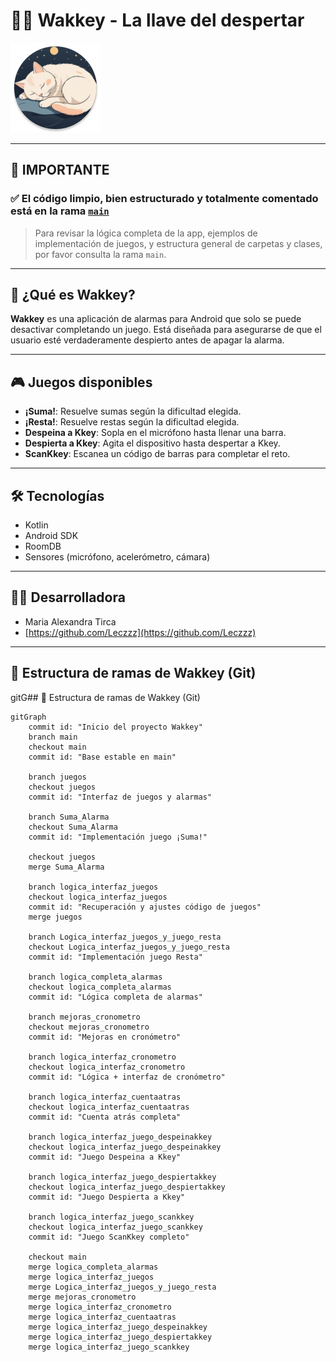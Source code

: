 # 🛌⏰ Wakkey - La llave del despertar

![Wakkey Logo](img.png)

---

## 🚨 IMPORTANTE

### ✅ **El código limpio, bien estructurado y totalmente comentado está en la rama [`main`](https://github.com/Leczzz/TFG_Wakkey)**

> Para revisar la lógica completa de la app, ejemplos de implementación de juegos, y estructura general de carpetas y clases, por favor consulta la rama `main`.

---

## 📱 ¿Qué es Wakkey?

**Wakkey** es una aplicación de alarmas para Android que solo se puede desactivar completando un juego. Está diseñada para asegurarse de que el usuario esté verdaderamente despierto antes de apagar la alarma.

---

## 🎮 Juegos disponibles

- **¡Suma!**: Resuelve sumas según la dificultad elegida.
- **¡Resta!**: Resuelve restas según la dificultad elegida.
- **Despeina a Kkey**: Sopla en el micrófono hasta llenar una barra.
- **Despierta a Kkey**: Agita el dispositivo hasta despertar a Kkey.
- **ScanKkey**: Escanea un código de barras para completar el reto.

---

## 🛠 Tecnologías

- Kotlin  
- Android SDK  
- RoomDB  
- Sensores (micrófono, acelerómetro, cámara)

---

## 👩‍💻 Desarrolladora

- Maria Alexandra Tirca  
- [https://github.com/Leczzz](https://github.com/Leczzz)

---


## 🌿 Estructura de ramas de Wakkey (Git)

gitG## 🌿 Estructura de ramas de Wakkey (Git)

```mermaid
gitGraph
    commit id: "Inicio del proyecto Wakkey"
    branch main
    checkout main
    commit id: "Base estable en main"

    branch juegos
    checkout juegos
    commit id: "Interfaz de juegos y alarmas"

    branch Suma_Alarma
    checkout Suma_Alarma
    commit id: "Implementación juego ¡Suma!"

    checkout juegos
    merge Suma_Alarma

    branch logica_interfaz_juegos
    checkout logica_interfaz_juegos
    commit id: "Recuperación y ajustes código de juegos"
    merge juegos

    branch Logica_interfaz_juegos_y_juego_resta
    checkout Logica_interfaz_juegos_y_juego_resta
    commit id: "Implementación juego Resta"

    branch logica_completa_alarmas
    checkout logica_completa_alarmas
    commit id: "Lógica completa de alarmas"

    branch mejoras_cronometro
    checkout mejoras_cronometro
    commit id: "Mejoras en cronómetro"

    branch logica_interfaz_cronometro
    checkout logica_interfaz_cronometro
    commit id: "Lógica + interfaz de cronómetro"

    branch logica_interfaz_cuentaatras
    checkout logica_interfaz_cuentaatras
    commit id: "Cuenta atrás completa"

    branch logica_interfaz_juego_despeinakkey
    checkout logica_interfaz_juego_despeinakkey
    commit id: "Juego Despeina a Kkey"

    branch logica_interfaz_juego_despiertakkey
    checkout logica_interfaz_juego_despiertakkey
    commit id: "Juego Despierta a Kkey"

    branch logica_interfaz_juego_scankkey
    checkout logica_interfaz_juego_scankkey
    commit id: "Juego ScanKkey completo"

    checkout main
    merge logica_completa_alarmas
    merge logica_interfaz_juegos
    merge Logica_interfaz_juegos_y_juego_resta
    merge mejoras_cronometro
    merge logica_interfaz_cronometro
    merge logica_interfaz_cuentaatras
    merge logica_interfaz_juego_despeinakkey
    merge logica_interfaz_juego_despiertakkey
    merge logica_interfaz_juego_scankkey
